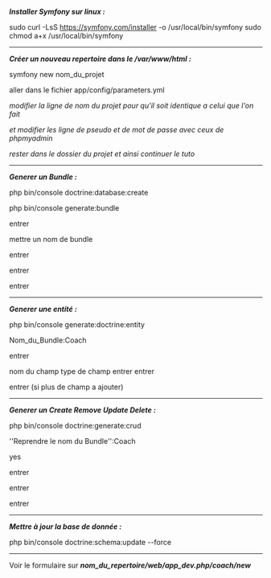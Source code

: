 **_Installer Symfony sur linux :_**

sudo curl -LsS https://symfony.com/installer -o /usr/local/bin/symfony
sudo chmod a+x /usr/local/bin/symfony

---

**_Créer un nouveau repertoire dans le /var/www/html :_**

symfony new nom_du_projet

aller dans le fichier app/config/parameters.yml

_modifier la ligne de nom du projet pour qu'il soit identique a celui que l'on fait_

_et modifier les ligne de pseudo et de mot de passe avec ceux de phpmyadmin_

_rester dans le dossier du projet et ainsi continuer le tuto_

---

**_Generer un Bundle :_**

php bin/console doctrine:database:create

php bin/console generate:bundle

entrer

mettre un nom de bundle

entrer

entrer

entrer

---

**_Generer une entité :_**

php bin/console generate:doctrine:entity

Nom_du_Bundle:Coach

entrer

nom du champ
type de champ
entrer
entrer

entrer (si plus de champ a ajouter)

---

**_Generer un Create Remove Update Delete :_**

php bin/console doctrine:generate:crud

''Reprendre le nom du Bundle'':Coach

yes

entrer

entrer

entrer

---

**_Mettre à jour la base de donnée :_**

php bin/console doctrine:schema:update --force

---

Voir le formulaire sur **_nom_du_repertoire/web/app_dev.php/coach/new_**
